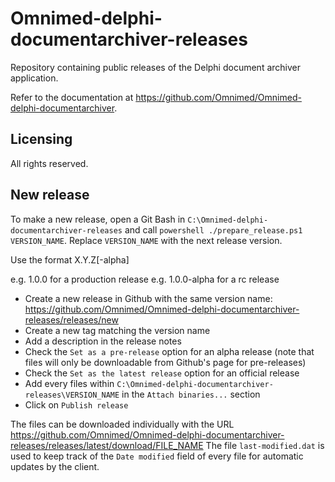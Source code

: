 # Omnimed-delphi-documentarchiver-releases
Repository containing public releases of the Delphi document archiver application.

Refer to the documentation at https://github.com/Omnimed/Omnimed-delphi-documentarchiver.

## Licensing
All rights reserved.

## New release
To make a new release, open a Git Bash in `C:\Omnimed-delphi-documentarchiver-releases` and call `powershell ./prepare_release.ps1 VERSION_NAME`. Replace `VERSION_NAME` with the next release version.

Use the format X.Y.Z[-alpha]

e.g. 1.0.0 for a production release
e.g. 1.0.0-alpha for a rc release

- Create a new release in Github with the same version name: https://github.com/Omnimed/Omnimed-delphi-documentarchiver-releases/releases/new
- Create a new tag matching the version name
- Add a description in the release notes
- Check the `Set as a pre-release` option for an alpha release (note that files will only be downloadable from Github's page for pre-releases)
- Check the `Set as the latest release` option for an official release
- Add every files within `C:\Omnimed-delphi-documentarchiver-releases\VERSION_NAME` in the `Attach binaries...` section
- Click on `Publish release`

The files can be downloaded individually with the URL https://github.com/Omnimed/Omnimed-delphi-documentarchiver-releases/releases/latest/download/FILE_NAME
The file `last-modified.dat` is used to keep track of the `Date modified` field of every file for automatic updates by the client.